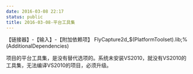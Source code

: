 ```yaml
---
date: 2016-03-08 22:17
status: public
title: 2016-03-08-平台工具集
---
```


【链接器】-【输入】-【附加依赖项】
FlyCapture2d_$(PlatformToolset).lib;%(AdditionalDependencies)

项目的平台工具集，是没有替代选项的。系统未安装VS2010，就没有VS2010的工具集，无法编译VS2010的项目，必须升级。